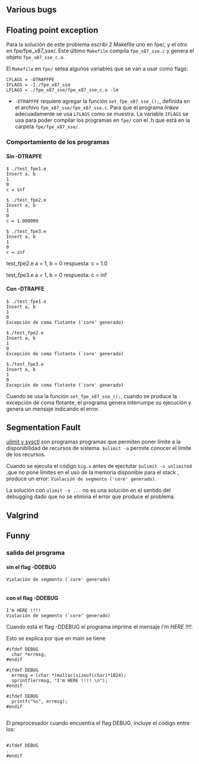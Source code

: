 ## Various bugs



## Floating point exception

Para la solución de este problema escribí 2 Makefile
uno en fpe/, y el otro en fpe/fpe_x87_sse/. Este último
`Makefile` compila `fpe_x87_sse.c`  y genera el objeto `fpe_x87_sse_c.o`.

El `Makefile` en `fpe/` setea algunos variables que se van a usar como flags:

```
CFLAGS = -DTRAPFPE
IFLAGS = -I./fpe_x87_sse
LFLAGS = ./fpe_x87_sse/fpe_x87_sse_c.o -lm

```

* `-DTRAPFPE` requiere agregar la función `set_fpe_x87_sse_();`,
definida en el archivo `fpe_x87_sse/fpe_x87_sse.c`.  Para  que el
programa *linkee* adecuadamente se usa `LFLAGS` como se muestra.
La variable `IFLAGS` se usa para poder compilar los programas en
`fpe/` con el .h que está en la carpeta `fpe/fpe_x87_sse/`.

###  Comportamiento de los programas

#### Sin -DTRAPFE

```
$ ./test_fpe1.e 
Insert a, b 
1
0
c = inf 

```

```
$ ./test_fpe2.e 
Insert a, b 
1
0
c = 1.000000 
```

```
$ ./test_fpe3.e 
Insert a, b 
1
0
c = inf 
```


test_fpe2.e   a = 1, b = 0
respuesta:    c = 1.0   

test_fpe3.e   a = 1, b = 0
respuesta:    c = inf


#### Con -DTRAPFE

```
$ ./test_fpe1.e 
Insert a, b 
1
0
Excepción de coma flotante (`core' generado)
```


```
$./test_fpe2.e 
Insert a, b 
1
0
Excepción de coma flotante (`core' generado)

```

```
$./test_fpe3.e 
Insert a, b 
1
0
Excepción de coma flotante (`core' generado)

```

Cuando se usa la función  `set_fpe_x87_sse_();`, cuando se produce la
excepción de coma flotante, el programa genera interrumpe su ejecución
y genera un mensaje indicando el error.


## Segmentation Fault

[ulimit y sysctl](http://www.linuxhowtos.org/Tips%20and%20Tricks/ulimit.htm)
son programas programas que permiten poner límite a la disponibilidad
de recursos de sistema. `$ulimit -a` permite conocer el límite de los recursos.

Cuando se ejecuta el código `big.x` antes de ejectutar `$ulimit -s unlimited` 
,que no pone límites en el uso de la memoria disponible para el stack ,  
produce un error: `Violación de segmento ('core' generado)`. 

La solución con `ulimit -s ...` no es una solución en el sentido
del debugging dado que  no se elimina el error que produce el problema.

## Valgrind



## Funny


### salida del programa

#### sin el flag -DDEBUG

```
Violación de segmento (`core' generado)
 
```


#### con el flag -DDEBUG


```
I'm HERE !!!! 
Violación de segmento (`core' generado)
```

Cuando está el flag -DDEBUG el programa imprime el
mensaje *I'm HERE !!!!*.

Esto se explica por que en main se tiene

```
#ifdef DEBUG
  char *errmsg;
#endif

#ifdef DEBUG
  errmsg = (char *)malloc(sizeof(char)*1024);
  sprintf(errmsg, "I'm HERE !!!! \n");
#endif

#ifdef DEBUG
  printf("%s", errmsg);
#endif


```

El preprocesador cuando encuentra el flag DEBUG, incluye el 
código entre los:

```

#ifdef DEBUG
.
#endif
```

